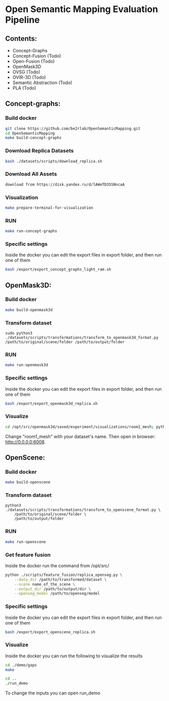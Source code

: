 # Open Semantic Mapping Evaluation Pipeline
## Contents:
- Concept-Graphs 
- Concept-Fusion (Todo)
- Open-Fusion (Todo)
- OpenMask3D
- OVSG (Todo)
- OVIR-3D (Todo)
- Semantic Abstraction (Todo)
- PLA (Todo)

## Concept-graphs:

### Build docker
```bash
git clone https://github.com/be2rlab/OpenSemanticMapping.git
cd OpenSemanticMapping
make build-concept-graphs
```

### Download Replica Datasets
```bash
bash ./datasets/scripts/download_replica.sh
```

### Download All Assets
```bash 
download from https://disk.yandex.ru/d/lAWeTD3SSNncaA
```

### Visualization
```bash
make prepare-terminal-for-visualization
```

### RUN
```bash
make run-concept-graphs
```

### Specific settings 
Inside the docker you can edit the export files in export folder, and then run one of them
```bash
bash /export/export_concept_graphs_light_ram.sh
```

## OpenMask3D:

### Build docker
```bash
make build-openmask3d
```

### Transform dataset
```
sudo python3 ./datasets/scripts/transformations/transform_to_openmask3d_format.py /path/to/original/scene/folder /path/to/output/folder
```

### RUN
```bash
make run-openmask3d
```

### Specific settings 
Inside the docker you can edit the export files in export folder, and then run one of them
```bash
bash /export/export_openmask3d_replica.sh
```

### Visualize
```bash
cd /opt/src/openmask3d/saved/experiment/visualizations/room1_mesh; python -m http.server 6008
```
Change "room1_mesh" with your dataset's name. Then open in browser: http://0.0.0.0:6008.

## OpenScene:

### Build docker
```bash
make build-openscene
```

### Transform dataset
```
python3 ./datasets/scripts/transformations/transform_to_openscene_format.py \
    /path/to/original/scene/folder \
    /path/to/output/folder
```

### RUN
```bash
make run-openscene
```

### Get feature fusion
Inside the docker run the command from /opt/src/
```bash
python ./scripts/feature_fusion/replica_openseg.py \
    --data_dir /path/to/transformed/dataset \
    --scene name_of_the_scene \
    --output_dir /path/to/output/dir \
    --openseg_model /path/to/openseg/model
```

### Specific settings 
Inside the docker you can edit the export files in export folder, and then run one of them
```bash
bash /export/export_openscene_replica.sh
```

### Visualize
Inside the docker you can run the following to visualize the results
```bash
cd ./demo/gaps
make 

cd ..
./run_demo
```
To change the inputs you can open run_demo